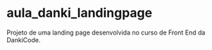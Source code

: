 # aula_danki_landingpage
Projeto de uma landing page desenvolvida no curso de Front End da DankiCode.
